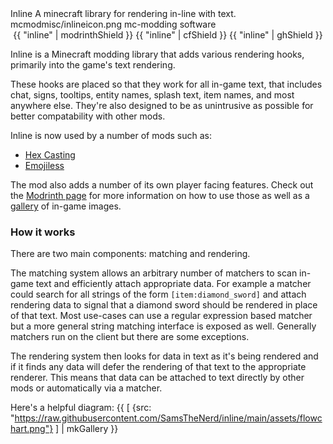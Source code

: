 <articlemeta>
    <name>Inline</name>
    <description>A minecraft library for rendering in-line with text.</description>
    <icon>mcmodmisc/inlineicon.png</icon>
    <tags>
        <tag>mc-modding</tag>
        <tag>software</tag>
    </tags>
</articlemeta>

<center>
{{ "inline" | modrinthShield }}
{{ "inline" | cfShield }}
{{ "inline" | ghShield }}
</center>

Inline is a Minecraft modding library that adds various rendering hooks, primarily into the game's text rendering.

These hooks are placed so that they work for all in-game text, that includes chat, signs, tooltips, entity names, splash text, item names, and most anywhere else. They're also designed to be as unintrusive as possible for better compatability with other mods.

Inline is now used by a number of mods such as:
- [Hex Casting](https://modrinth.com/mod/hex-casting)
- [Emojiless](https://modrinth.com/mod/emojiless)

The mod also adds a number of its own player facing features. Check out the [Modrinth page](https://modrinth.com/mod/inline) for more information on how to use those as well as a [gallery](https://modrinth.com/mod/inline/gallery) of in-game images. 

### How it works

There are two main components: matching and rendering. 

The matching system allows an arbitrary number of matchers to scan in-game text and efficiently attach appropriate
data. For example a matcher could search for all strings of the form `[item:diamond_sword]` and attach rendering data to signal
that a diamond sword should be rendered in place of that text. Most use-cases can use a regular expression based matcher but 
a more general string matching interface is exposed as well. Generally matchers run on the client but there are some exceptions.

The rendering system then looks for data in text as it's being rendered and if it finds any data will defer the rendering of 
that text to the appropriate renderer. This means that data can be attached to text directly by other mods or automatically via
a matcher.

Here's a helpful diagram:
{{ [
    {src: "https://raw.githubusercontent.com/SamsTheNerd/inline/main/assets/flowchart.png"}
    ] 
    | mkGallery }}
